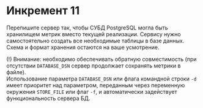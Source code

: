 # Инкремент 11
Перепишите сервер так, чтобы СУБД PostgreSQL могла быть хранилищем метрик вместо текущей реализации.
Сервису нужно самостоятельно создать все необходимые таблицы в базе данных. Схема и формат хранения остаются на ваше усмотрение.

(!) Внимание: необходимо обеспечивать обратную совместимость (при отсутствии `DATABASE_DSN` сервер продолжает сохранять метрики в файле).  
Использование параметра `DATABASE_DSN` или флага командной строки `-d` имеет приоритет над параметром, переданным через переменную окружения `STORE_FILE` или флаг `-f`, и автоматически задействует функциональность сервера БД.
